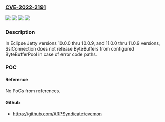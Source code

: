 ### [CVE-2022-2191](https://cve.mitre.org/cgi-bin/cvename.cgi?name=CVE-2022-2191)
![](https://img.shields.io/static/v1?label=Product&message=Eclipse%20Jetty&color=blue)
![](https://img.shields.io/static/v1?label=Version&message=n%2Fa&color=blue)
![](https://img.shields.io/static/v1?label=Vulnerability&message=CWE-404&color=brighgreen)
![](https://img.shields.io/static/v1?label=Vulnerability&message=CWE-664&color=brighgreen)

### Description

In Eclipse Jetty versions 10.0.0 thru 10.0.9, and 11.0.0 thru 11.0.9 versions, SslConnection does not release ByteBuffers from configured ByteBufferPool in case of error code paths.

### POC

#### Reference
No PoCs from references.

#### Github
- https://github.com/ARPSyndicate/cvemon

